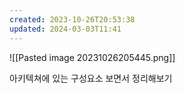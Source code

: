```yaml
---
created: 2023-10-26T20:53:38
updated: 2024-03-03T11:41
---
```

![[Pasted image 20231026205445.png]]

아키텍쳐에 있는 구성요소 보면서 정리해보기